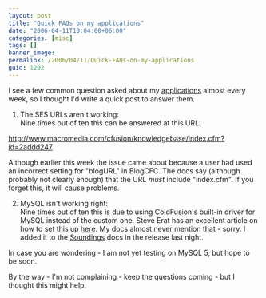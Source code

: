 ```yaml
---
layout: post
title: "Quick FAQs on my applications"
date: "2006-04-11T10:04:00+06:00"
categories: [misc]
tags: []
banner_image: 
permalink: /2006/04/11/Quick-FAQs-on-my-applications
guid: 1202
---
```


I see a few common question asked about my <a href="http://ray.camdenfamily.com/projects/projects.cfm">applications</a> almost every week, so I thought I'd write a quick post to answer them.

1) The SES URLs aren't working:<br>
Nine times out of ten this can be answered at this URL:

<a href="http://www.macromedia.com/cfusion/knowledgebase/index.cfm?id=2addd247">http://www.macromedia.com/cfusion/knowledgebase/index.cfm?id=2addd247</a>

Although earlier this week the issue came about because a user had used an incorrect setting for "blogURL" in BlogCFC. The docs say (although probably not clearly enough) that the URL <i>must</i> include "index.cfm". If you forget this, it will cause problems.

2) MySQL isn't working right:<br>
Nine times out of ten this is due to using ColdFusion's built-in driver for MySQL instead of the custom one. Steve Erat has an excellent article on how to set this up <a href="http://www.talkingtree.com/blog/index.cfm?mode=entry&entry=25AA9A56-45A6-2844-7A60CF5B3666D010">here</a>. My docs almost never mention that - sorry. I added it to the <a href="http://ray.camdenfamily.com/projects/soundings">Soundings</a> docs in the release last night. 

In case you are wondering - I am not yet testing on MySQL 5, but hope to be soon.

By the way - I'm not complaining - keep the questions coming - but I thought this might help.